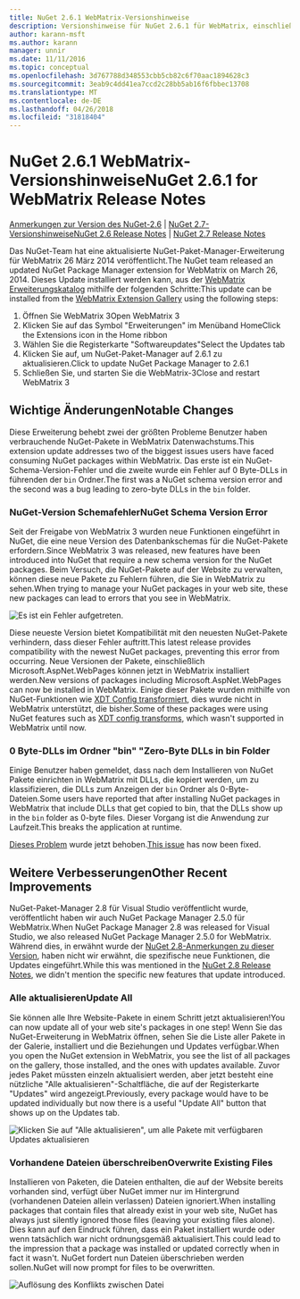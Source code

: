 ```yaml
---
title: NuGet 2.6.1 WebMatrix-Versionshinweise
description: Versionshinweise für NuGet 2.6.1 für WebMatrix, einschließlich der bekannten Probleme, Fehlerbehebungen, Funktionen und Archivierung von dcrs Design.
author: karann-msft
ms.author: karann
manager: unnir
ms.date: 11/11/2016
ms.topic: conceptual
ms.openlocfilehash: 3d767788d348553cbb5cb82c6f70aac1894628c3
ms.sourcegitcommit: 3eab9c4dd41ea7ccd2c28bb5ab16f6fbbec13708
ms.translationtype: MT
ms.contentlocale: de-DE
ms.lasthandoff: 04/26/2018
ms.locfileid: "31818404"
---
```

# <a name="nuget-261-for-webmatrix-release-notes"></a><span data-ttu-id="bc673-103">NuGet 2.6.1 WebMatrix-Versionshinweise</span><span class="sxs-lookup"><span data-stu-id="bc673-103">NuGet 2.6.1 for WebMatrix Release Notes</span></span>

<span data-ttu-id="bc673-104">[Anmerkungen zur Version des NuGet-2.6](../release-notes/nuget-2.6.md) | [NuGet 2.7-Versionshinweise](../release-notes/nuget-2.7.md)</span><span class="sxs-lookup"><span data-stu-id="bc673-104">[NuGet 2.6 Release Notes](../release-notes/nuget-2.6.md) | [NuGet 2.7 Release Notes](../release-notes/nuget-2.7.md)</span></span>

<span data-ttu-id="bc673-105">Das NuGet-Team hat eine aktualisierte NuGet-Paket-Manager-Erweiterung für WebMatrix 26 März 2014 veröffentlicht.</span><span class="sxs-lookup"><span data-stu-id="bc673-105">The NuGet team released an updated NuGet Package Manager extension for WebMatrix on March 26, 2014.</span></span>  <span data-ttu-id="bc673-106">Dieses Update installiert werden kann, aus der [WebMatrix Erweiterungskatalog](https://blogs.iis.net/webmatrix/retiring-the-webmatrix-extensions-gallery) mithilfe der folgenden Schritte:</span><span class="sxs-lookup"><span data-stu-id="bc673-106">This update can be installed from the [WebMatrix Extension Gallery](https://blogs.iis.net/webmatrix/retiring-the-webmatrix-extensions-gallery) using the following steps:</span></span>

1. <span data-ttu-id="bc673-107">Öffnen Sie WebMatrix 3</span><span class="sxs-lookup"><span data-stu-id="bc673-107">Open WebMatrix 3</span></span>
1. <span data-ttu-id="bc673-108">Klicken Sie auf das Symbol "Erweiterungen" im Menüband Home</span><span class="sxs-lookup"><span data-stu-id="bc673-108">Click the Extensions icon in the Home ribbon</span></span>
1. <span data-ttu-id="bc673-109">Wählen Sie die Registerkarte "Softwareupdates"</span><span class="sxs-lookup"><span data-stu-id="bc673-109">Select the Updates tab</span></span>
1. <span data-ttu-id="bc673-110">Klicken Sie auf, um NuGet-Paket-Manager auf 2.6.1 zu aktualisieren.</span><span class="sxs-lookup"><span data-stu-id="bc673-110">Click to update NuGet Package Manager to 2.6.1</span></span>
1. <span data-ttu-id="bc673-111">Schließen Sie, und starten Sie die WebMatrix-3</span><span class="sxs-lookup"><span data-stu-id="bc673-111">Close and restart WebMatrix 3</span></span>

## <a name="notable-changes"></a><span data-ttu-id="bc673-112">Wichtige Änderungen</span><span class="sxs-lookup"><span data-stu-id="bc673-112">Notable Changes</span></span>

<span data-ttu-id="bc673-113">Diese Erweiterung behebt zwei der größten Probleme Benutzer haben verbrauchende NuGet-Pakete in WebMatrix Datenwachstums.</span><span class="sxs-lookup"><span data-stu-id="bc673-113">This extension update addresses two of the biggest issues users have faced consuming NuGet packages within WebMatrix.</span></span>  <span data-ttu-id="bc673-114">Das erste ist ein NuGet-Schema-Version-Fehler und die zweite wurde ein Fehler auf 0 Byte-DLLs in führenden der `bin` Ordner.</span><span class="sxs-lookup"><span data-stu-id="bc673-114">The first was a NuGet schema version error and the second was a bug leading to zero-byte DLLs in the `bin` folder.</span></span>

### <a name="nuget-schema-version-error"></a><span data-ttu-id="bc673-115">NuGet-Version Schemafehler</span><span class="sxs-lookup"><span data-stu-id="bc673-115">NuGet Schema Version Error</span></span>

<span data-ttu-id="bc673-116">Seit der Freigabe von WebMatrix 3 wurden neue Funktionen eingeführt in NuGet, die eine neue Version des Datenbankschemas für die NuGet-Pakete erfordern.</span><span class="sxs-lookup"><span data-stu-id="bc673-116">Since WebMatrix 3 was released, new features have been introduced into NuGet that require a new schema version for the NuGet packages.</span></span>  <span data-ttu-id="bc673-117">Beim Versuch, die NuGet-Pakete auf der Website zu verwalten, können diese neue Pakete zu Fehlern führen, die Sie in WebMatrix zu sehen.</span><span class="sxs-lookup"><span data-stu-id="bc673-117">When trying to manage your NuGet packages in your web site, these new packages can lead to errors that you see in WebMatrix.</span></span>

![Es ist ein Fehler aufgetreten.](./media/NuGet-2.8/webmatrix-schema-version.png)

<span data-ttu-id="bc673-121">Diese neueste Version bietet Kompatibilität mit den neuesten NuGet-Pakete verhindern, dass dieser Fehler auftritt.</span><span class="sxs-lookup"><span data-stu-id="bc673-121">This latest release provides compatibility with the newest NuGet packages, preventing this error from occurring.</span></span> <span data-ttu-id="bc673-122">Neue Versionen der Pakete, einschließlich Microsoft.AspNet.WebPages können jetzt in WebMatrix installiert werden.</span><span class="sxs-lookup"><span data-stu-id="bc673-122">New versions of packages including Microsoft.AspNet.WebPages can now be installed in WebMatrix.</span></span>  <span data-ttu-id="bc673-123">Einige dieser Pakete wurden mithilfe von NuGet-Funktionen wie [XDT Config transformiert](../release-notes/nuget-2.6.md#xdt), dies wurde nicht in WebMatrix unterstützt, die bisher.</span><span class="sxs-lookup"><span data-stu-id="bc673-123">Some of these packages were using NuGet features such as [XDT config transforms](../release-notes/nuget-2.6.md#xdt), which wasn't supported in WebMatrix until now.</span></span>

### <a name="zero-byte-dlls-in-bin-folder"></a><span data-ttu-id="bc673-124">0 Byte-DLLs im Ordner "bin" "</span><span class="sxs-lookup"><span data-stu-id="bc673-124">Zero-Byte DLLs in bin Folder</span></span>

<span data-ttu-id="bc673-125">Einige Benutzer haben gemeldet, dass nach dem Installieren von NuGet Pakete einrichten in WebMatrix mit DLLs, die kopiert werden, um zu klassifizieren, die DLLs zum Anzeigen der `bin` Ordner als 0-Byte-Dateien.</span><span class="sxs-lookup"><span data-stu-id="bc673-125">Some users have reported that after installing NuGet packages in WebMatrix that include DLLs that get copied to bin, that the DLLs show up in the `bin` folder as 0-byte files.</span></span>  <span data-ttu-id="bc673-126">Dieser Vorgang ist die Anwendung zur Laufzeit.</span><span class="sxs-lookup"><span data-stu-id="bc673-126">This breaks the application at runtime.</span></span>

<span data-ttu-id="bc673-127">[Dieses Problem](https://nuget.codeplex.com/workitem/4060) wurde jetzt behoben.</span><span class="sxs-lookup"><span data-stu-id="bc673-127">[This issue](https://nuget.codeplex.com/workitem/4060) has now been fixed.</span></span>

## <a name="other-recent-improvements"></a><span data-ttu-id="bc673-128">Weitere Verbesserungen</span><span class="sxs-lookup"><span data-stu-id="bc673-128">Other Recent Improvements</span></span>

<span data-ttu-id="bc673-129">NuGet-Paket-Manager 2.8 für Visual Studio veröffentlicht wurde, veröffentlicht haben wir auch NuGet Package Manager 2.5.0 für WebMatrix.</span><span class="sxs-lookup"><span data-stu-id="bc673-129">When NuGet Package Manager 2.8 was released for Visual Studio, we also released NuGet Package Manager 2.5.0 for WebMatrix.</span></span>  <span data-ttu-id="bc673-130">Während dies, in erwähnt wurde der [NuGet 2.8-Anmerkungen zu dieser Version](../release-notes/nuget-2.8.md#webmatrix-nuget-client-updates), haben nicht wir erwähnt, die spezifische neue Funktionen, die Updates eingeführt.</span><span class="sxs-lookup"><span data-stu-id="bc673-130">While this was mentioned in the [NuGet 2.8 Release Notes](../release-notes/nuget-2.8.md#webmatrix-nuget-client-updates), we didn't mention the specific new features that update introduced.</span></span>

### <a name="update-all"></a><span data-ttu-id="bc673-131">Alle aktualisieren</span><span class="sxs-lookup"><span data-stu-id="bc673-131">Update All</span></span>

<span data-ttu-id="bc673-132">Sie können alle Ihre Website-Pakete in einem Schritt jetzt aktualisieren!</span><span class="sxs-lookup"><span data-stu-id="bc673-132">You can now update all of your web site's packages in one step!</span></span>  <span data-ttu-id="bc673-133">Wenn Sie das NuGet-Erweiterung in WebMatrix öffnen, sehen Sie die Liste aller Pakete in der Galerie, installiert und die Beziehungen und Updates verfügbar.</span><span class="sxs-lookup"><span data-stu-id="bc673-133">When you open the NuGet extension in WebMatrix, you see the list of all packages on the gallery, those installed, and the ones with updates available.</span></span>  <span data-ttu-id="bc673-134">Zuvor jedes Paket müssten einzeln aktualisiert werden, aber jetzt besteht eine nützliche "Alle aktualisieren"-Schaltfläche, die auf der Registerkarte "Updates" wird angezeigt.</span><span class="sxs-lookup"><span data-stu-id="bc673-134">Previously, every package would have to be updated individually but now there is a useful "Update All" button that shows up on the Updates tab.</span></span>

![Klicken Sie auf "Alle aktualisieren", um alle Pakete mit verfügbaren Updates aktualisieren](./media/NuGet-2.8/webmatrix-update-all.png)

### <a name="overwrite-existing-files"></a><span data-ttu-id="bc673-136">Vorhandene Dateien überschreiben</span><span class="sxs-lookup"><span data-stu-id="bc673-136">Overwrite Existing Files</span></span>

<span data-ttu-id="bc673-137">Installieren von Paketen, die Dateien enthalten, die auf der Website bereits vorhanden sind, verfügt über NuGet immer nur im Hintergrund (vorhandenen Dateien allein verlassen) Dateien ignoriert.</span><span class="sxs-lookup"><span data-stu-id="bc673-137">When installing packages that contain files that already exist in your web site, NuGet has always just silently ignored those files (leaving your existing files alone).</span></span>  <span data-ttu-id="bc673-138">Dies kann auf den Eindruck führen, dass ein Paket installiert wurde oder wenn tatsächlich war nicht ordnungsgemäß aktualisiert.</span><span class="sxs-lookup"><span data-stu-id="bc673-138">This could lead to the impression that a package was installed or updated correctly when in fact it wasn't.</span></span>  <span data-ttu-id="bc673-139">NuGet fordert nun Dateien überschrieben werden sollen.</span><span class="sxs-lookup"><span data-stu-id="bc673-139">NuGet will now prompt for files to be overwritten.</span></span>

![Auflösung des Konflikts zwischen Datei](./media/NuGet-2.8/webmatrix-overwrite-file.png)
